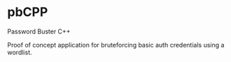 # pbCPP
Password Buster C++

Proof of concept application for bruteforcing basic auth credentials using a wordlist.
